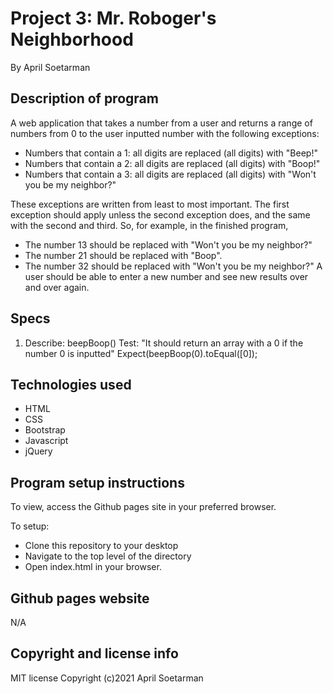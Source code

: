  # Project 3: Mr. Roboger's Neighborhood

By April Soetarman

## Description of program
A web application that takes a number from a user and returns a range of numbers from 0 to the user inputted number with the following exceptions:

* Numbers that contain a 1: all digits are replaced (all digits) with "Beep!"
* Numbers that contain a 2: all digits are replaced (all digits) with "Boop!"
* Numbers that contain a 3: all digits are replaced (all digits) with "Won't you be my neighbor?"

These exceptions are written from least to most important. The first exception should apply unless the second exception does, and the same with the second and third. So, for example, in the finished program,

* The number 13 should be replaced with "Won't you be my neighbor?"
* The number 21 should be replaced with "Boop".
* The number 32 should be replaced with "Won't you be my neighbor?"
A user should be able to enter a new number and see new results over and over again.

## Specs

1) Describe: beepBoop()
Test: "It should return an array with a 0 if the number 0 is inputted"
Expect(beepBoop(0).toEqual([0]);




## Technologies used
- HTML
- CSS
- Bootstrap
- Javascript
- jQuery

## Program setup instructions
To view, access the Github pages site in your preferred browser. 

To setup:
- Clone this repository to your desktop
- Navigate to the top level of the directory
- Open index.html in your browser. 


## Github pages website
N/A

## Copyright and license info
MIT license
Copyright (c)2021 April Soetarman